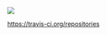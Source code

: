 

![](https://travis-ci.org/ChloeBradley/gCamp.svg?branch=master)

https://travis-ci.org/repositories
